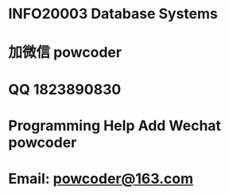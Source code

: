 # INFO20003 Database Systems
# 加微信 powcoder

# QQ 1823890830

# Programming Help Add Wechat powcoder

# Email: powcoder@163.com

